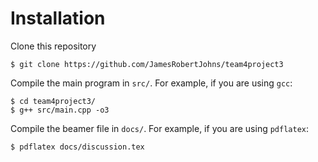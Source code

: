 # Installation 
Clone this repository
```console
$ git clone https://github.com/JamesRobertJohns/team4project3
```
Compile the main program in `src/`. For example, if you are using `gcc`:
```console
$ cd team4project3/
$ g++ src/main.cpp -o3
```
Compile the beamer file in `docs/`. For example, if you are using `pdflatex`:
```console
$ pdflatex docs/discussion.tex
```
